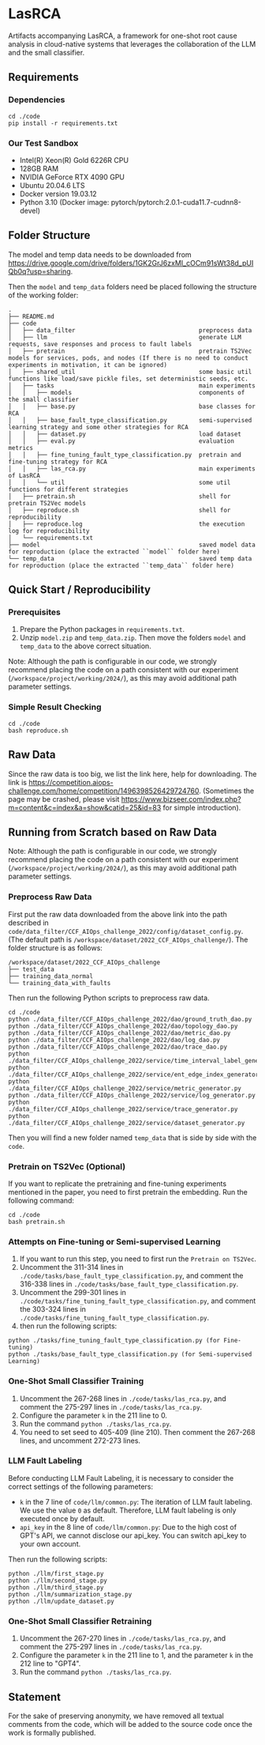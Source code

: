 # LasRCA

Artifacts accompanying LasRCA, a framework for one-shot root cause analysis in cloud-native systems that leverages the collaboration of the LLM and the small classifier. 

## Requirements

### Dependencies

````
cd ./code
pip install -r requirements.txt
````

### Our Test Sandbox

- Intel(R) Xeon(R) Gold 6226R CPU
- 128GB RAM
- NVIDIA GeForce RTX 4090 GPU
- Ubuntu 20.04.6 LTS
- Docker version 19.03.12
- Python 3.10 (Docker image: pytorch/pytorch:2.0.1-cuda11.7-cudnn8-devel)

## Folder Structure

The model and temp data needs to be downloaded from https://drive.google.com/drive/folders/1GK2GrJ6zxMI_cOCm91sWt38d_pUIQb0q?usp=sharing.

Then the ``model`` and ``temp_data`` folders need be placed following the structure of the working folder:
````
.
├── README.md
├── code                                          
│   ├── data_filter                                   preprocess data
│   ├── llm                                           generate LLM requests, save responses and process to fault labels
│   ├── pretrain                                      pretrain TS2Vec models for services, pods, and nodes (If there is no need to conduct experiments in motivation, it can be ignored)
│   ├── shared_util                                   some basic util functions like load/save pickle files, set deterministic seeds, etc.
│   ├── tasks                                         main experiments
│   │   ├── models                                    components of the small classifier
│   │   ├── base.py                                   base classes for RCA
│   │   ├── base_fault_type_classification.py         semi-supervised learning strategy and some other strategies for RCA
│   │   ├── dataset.py                                load dataset
│   │   ├── eval.py                                   evaluation metrics
│   │   ├── fine_tuning_fault_type_classification.py  pretrain and fine-tuning strategy for RCA
│   │   ├── las_rca.py                                main experiments of LasRCA
│   │   └── util                                      some util functions for different strategies
│   ├── pretrain.sh                                   shell for pretrain TS2Vec models
│   ├── reproduce.sh                                  shell for reproducibility
│   ├── reproduce.log                                 the execution log for reproducibility
│   └── requirements.txt
├── model                                             saved model data for reproduction (place the extracted ``model`` folder here)
└── temp_data                                         saved temp data for reproduction (place the extracted ``temp_data`` folder here)
````

## Quick Start / Reproducibility

### Prerequisites

1. Prepare the Python packages in ``requirements.txt``.
2. Unzip ``model.zip`` and ``temp_data.zip``. Then move the folders ``model`` and ``temp_data`` to the above correct situation.

Note: Although the path is configurable in our code, we strongly recommend placing the code on a path consistent with our experiment (``/workspace/project/working/2024/``), as this may avoid additional path parameter settings.

### Simple Result Checking

````
cd ./code
bash reproduce.sh
````

## Raw Data

Since the raw data is too big, we list the link here, help for downloading. The link is https://competition.aiops-challenge.com/home/competition/1496398526429724760. (Sometimes the page may be crashed, please visit https://www.bizseer.com/index.php?m=content&c=index&a=show&catid=25&id=83 for simple introduction).

## Running from Scratch based on Raw Data

Note: Although the path is configurable in our code, we strongly recommend placing the code on a path consistent with our experiment (``/workspace/project/working/2024/``), as this may avoid additional path parameter settings.

### Preprocess Raw Data

First put the raw data downloaded from the above link into the path described in ``code/data_filter/CCF_AIOps_challenge_2022/config/dataset_config.py``. (The default path is ``/workspace/dataset/2022_CCF_AIOps_challenge/``). The folder structure is as follows:

````
/workspace/dataset/2022_CCF_AIOps_challenge
├── test_data
├── training_data_normal
└── training_data_with_faults
````

Then run the following Python scripts to preprocess raw data.

````
cd ./code
python ./data_filter/CCF_AIOps_challenge_2022/dao/ground_truth_dao.py
python ./data_filter/CCF_AIOps_challenge_2022/dao/topology_dao.py
python ./data_filter/CCF_AIOps_challenge_2022/dao/metric_dao.py
python ./data_filter/CCF_AIOps_challenge_2022/dao/log_dao.py
python ./data_filter/CCF_AIOps_challenge_2022/dao/trace_dao.py
python ./data_filter/CCF_AIOps_challenge_2022/service/time_interval_label_generator.py
python ./data_filter/CCF_AIOps_challenge_2022/service/ent_edge_index_generator.py
python ./data_filter/CCF_AIOps_challenge_2022/service/metric_generator.py
python ./data_filter/CCF_AIOps_challenge_2022/service/log_generator.py
python ./data_filter/CCF_AIOps_challenge_2022/service/trace_generator.py
python ./data_filter/CCF_AIOps_challenge_2022/service/dataset_generator.py
````

Then you will find a new folder named ``temp_data`` that is side by side with the ``code``.

### Pretrain on TS2Vec (Optional)

If you want to replicate the pretraining and fine-tuning experiments mentioned in the paper, you need to first pretrain the embedding. Run the following command:

````
cd ./code
bash pretrain.sh
````

### Attempts on Fine-tuning or Semi-supervised Learning

1. If you want to run this step, you need to first run the ``Pretrain on TS2Vec``.
2. Uncomment the 311-314 lines in ``./code/tasks/base_fault_type_classification.py``, and comment the 316-338 lines in ``./code/tasks/base_fault_type_classification.py``.
3. Uncomment the 299-301 lines in ``./code/tasks/fine_tuning_fault_type_classification.py``, and comment the 303-324 lines in ``./code/tasks/fine_tuning_fault_type_classification.py``.
4. then run the following scripts:
````
python ./tasks/fine_tuning_fault_type_classification.py (for Fine-tuning)
python ./tasks/base_fault_type_classification.py (for Semi-supervised Learning)
````

### One-Shot Small Classifier Training

1. Uncomment the 267-268 lines in ``./code/tasks/las_rca.py``, and comment the 275-297 lines in ``./code/tasks/las_rca.py``.
2. Configure the parameter ``k`` in the 211 line to 0.
3. Run the command ``python ./tasks/las_rca.py``.
4. You need to set seed to 405-409 (line 210). Then comment the 267-268 lines, and uncomment 272-273 lines.

### LLM Fault Labeling

Before conducting LLM Fault Labeling, it is necessary to consider the correct settings of the following parameters:
- ``k`` in the 7 line of ``code/llm/common.py``: The iteration of LLM fault labeling. We use the value ``0`` as default. Therefore, LLM fault labeling is only executed once by default.
- ``api_key`` in the 8 line of ``code/llm/common.py``: Due to the high cost of GPT's API, we cannot disclose our api_key. You can switch api_key to your own account.

Then run the following scripts:
````
python ./llm/first_stage.py
python ./llm/second_stage.py
python ./llm/third_stage.py
python ./llm/summarization_stage.py
python ./llm/update_dataset.py
````

### One-Shot Small Classifier Retraining

1. Uncomment the 267-270 lines in ``./code/tasks/las_rca.py``, and comment the 275-297 lines in ``./code/tasks/las_rca.py``.
2. Configure the parameter ``k`` in the 211 line to 1, and the parameter ``k`` in the 212 line to "GPT4".
3. Run the command ``python ./tasks/las_rca.py``.

## Statement

For the sake of preserving anonymity, we have removed all textual comments from the code, which will be added to the source code once the work is formally published.
